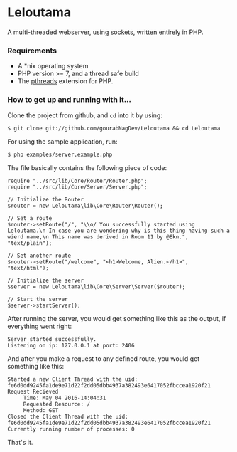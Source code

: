 # Leloutama
A multi-threaded webserver, using sockets, written entirely in PHP.

### Requirements
* A *nix operating system
* PHP version >= 7, and a thread safe build
* The [pthreads](https://github.com/krakjoe/pthreads) extension for PHP.

### How to get up and running with it...

Clone the project from github, and `cd` into it by using:

```
$ git clone git://github.com/gourabNagDev/Leloutama && cd Leloutama
```

For using the sample application, run:

```
$ php examples/server.example.php
```

The file basically contains the following piece of code:

```
require "../src/lib/Core/Router/Router.php";
require "../src/lib/Core/Server/Server.php";

// Initialize the Router
$router = new Leloutama\lib\Core\Router\Router();

// Set a route
$router->setRoute("/", "\\o/ You successfully started using Leloutama.\n In case you are wondering why is this thing having such a wierd name,\n This name was derived in Room 11 by @Ekn.", "text/plain");

// Set another route
$router->setRoute("/welcome", "<h1>Welcome, Alien.</h1>", "text/html");

// Initialize the server
$server = new Leloutama\lib\Core\Server\Server($router);

// Start the server
$server->startServer();
```

After running the server, you would get something like this as the output, if everything went right:

```
Server started successfully.
Listening on ip: 127.0.0.1 at port: 2406
```

And after you make a request to any defined route, you would get something like this:

```
Started a new Client Thread with the uid: fe6d0dd9245fa1de9e71d22f2dd05dbb4937a382493e6417052fbccea1920f21
Request Recieved 
 	 Time: May 04 2016-14:04:31  
 	 Requested Resource: / 
 	 Method: GET 
Closed the Client Thread with the uid: fe6d0dd9245fa1de9e71d22f2dd05dbb4937a382493e6417052fbccea1920f21
Currently running number of processes: 0
```

That's it.
